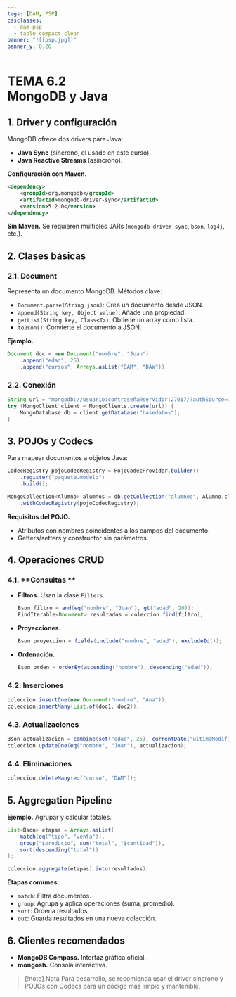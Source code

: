 ```yaml
---
tags: [DAM, PSP]
cssclasses:
  - dam-psp
  - table-compact-clean
banner: "![[psp.jpg]]"
banner_y: 0.26
---
```


# **TEMA 6.2** <br>MongoDB y Java 

## 1. Driver y configuración  

MongoDB ofrece dos drivers para Java:  

- **Java Sync** (síncrono, el usado en este curso).  
- **Java Reactive Streams** (asíncrono).  

**Configuración con Maven.**  

```xml
<dependency>
    <groupId>org.mongodb</groupId>
    <artifactId>mongodb-driver-sync</artifactId>
    <version>5.2.0</version>
</dependency>
```  

**Sin Maven.** Se requieren múltiples JARs (`mongodb-driver-sync`, `bson`, `log4j`, etc.).  

## 2. Clases básicas  

### 2.1. **Document**

Representa un documento MongoDB. Métodos clave:  

- `Document.parse(String json)`: Crea un documento desde JSON.  
- `append(String key, Object value)`: Añade una propiedad.  
- `getList(String key, Class<T>)`: Obtiene un array como lista.  
- `toJson()`: Convierte el documento a JSON.  

**Ejemplo.**  

```java
Document doc = new Document("nombre", "Joan")
    .append("edad", 25)
    .append("cursos", Arrays.asList("DAM", "DAW"));
```  

### 2.2. **Conexión**

```java
String url = "mongodb://usuario:contraseña@servidor:27017/?authSource=admin";
try (MongoClient client = MongoClients.create(url)) {
    MongoDatabase db = client.getDatabase("basedatos");
}
```  

## 3. POJOs y Codecs  

Para mapear documentos a objetos Java:  

```java
CodecRegistry pojoCodecRegistry = PojoCodecProvider.builder()
    .register("paquete.modelo")
    .build();

MongoCollection<Alumno> alumnos = db.getCollection("alumnos", Alumno.class)
    .withCodecRegistry(pojoCodecRegistry);
```  

**Requisitos del POJO.**  
- Atributos con nombres coincidentes a los campos del documento.  
- Getters/setters y constructor sin parámetros.  

## 4. Operaciones CRUD  

### 4.1. **Consultas  **
- **Filtros.** Usan la clase `Filters`.  

  ```java
  Bson filtro = and(eq("nombre", "Joan"), gt("edad", 20));
  FindIterable<Document> resultados = coleccion.find(filtro);
  ```  

- **Proyecciones.**  

  ```java
  Bson proyeccion = fields(include("nombre", "edad"), excludeId());
  ```  

- **Ordenación.**  

  ```java
  Bson orden = orderBy(ascending("nombre"), descending("edad"));
  ```  

### 4.2. **Inserciones**

```java
coleccion.insertOne(new Document("nombre", "Ana"));
coleccion.insertMany(List.of(doc1, doc2));
```  

### 4.3. **Actualizaciones**

```java
Bson actualizacion = combine(set("edad", 26), currentDate("ultimaModificacion"));
coleccion.updateOne(eq("nombre", "Joan"), actualizacion);
```  

### 4.4. **Eliminaciones**

```java
coleccion.deleteMany(eq("curso", "DAM"));
```  

## 5. Aggregation Pipeline  

**Ejemplo.** Agrupar y calcular totales.  

```java
List<Bson> etapas = Arrays.asList(
    match(eq("tipo", "venta")),
    group("$producto", sum("total", "$cantidad")),
    sort(descending("total"))
);

coleccion.aggregate(etapas).into(resultados);
```  

**Etapas comunes.**  
- `match`: Filtra documentos.  
- `group`: Agrupa y aplica operaciones (suma, promedio).  
- `sort`: Ordena resultados.  
- `out`: Guarda resultados en una nueva colección.  

## 6. Clientes recomendados  
- **MongoDB Compass.** Interfaz gráfica oficial.  
- **mongosh.** Consola interactiva.  

> [!note] Nota
> Para desarrollo, se recomienda usar el driver síncrono y POJOs con Codecs para un código más limpio y mantenible. 
